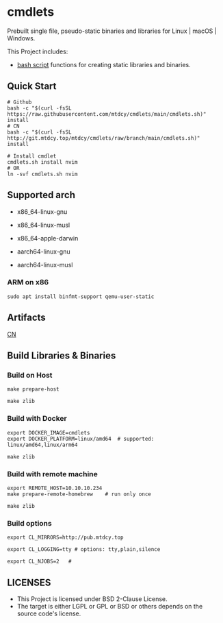 # cmdlets

Prebuilt single file, pseudo-static binaries and libraries for Linux | macOS | Windows.

This Project includes:

- [bash script](ulib.sh) functions for creating static libraries and binaries.

## Quick Start

```shell
# Github
bash -c "$(curl -fsSL https://raw.githubusercontent.com/mtdcy/cmdlets/main/cmdlets.sh)" install
# CN
bash -c "$(curl -fsSL http://git.mtdcy.top/mtdcy/cmdlets/raw/branch/main/cmdlets.sh)" install

# Install cmdlet
cmdlets.sh install nvim
# OR
ln -svf cmdlets.sh nvim
```

## Supported arch

- x86_64-linux-gnu
- x86_64-linux-musl
- x86_64-apple-darwin

- aarch64-linux-gnu
- aarch64-linux-musl

### ARM on x86

```shell
sudo apt install binfmt-support qemu-user-static
```

## Artifacts

[CN](https://pub.mtdcy.top/cmdlets/latest)

## Build Libraries & Binaries

### Build on Host

```shell
make prepare-host

make zlib
```

### Build with Docker

```shell
export DOCKER_IMAGE=cmdlets
export DOCKER_PLATFORM=linux/amd64  # supported: linux/amd64,linux/arm64

make zlib
```

### Build with remote machine

```shell
export REMOTE_HOST=10.10.10.234
make prepare-remote-homebrew    # run only once

make zlib
```

### Build options

```shell
export CL_MIRRORS=http://pub.mtdcy.top

export CL_LOGGING=tty # options: tty,plain,silence

export CL_NJOBS=2   #
```

## LICENSES

* This Project is licensed under BSD 2-Clause License.
* The target is either LGPL or GPL or BSD or others depends on the source code's license.
